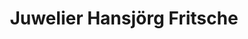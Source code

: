 ---
title: "Juwelier Hansjörg Fritsche"
url: /friedberg/juwelier-hansjoerg-fritsche/
shop: Schmuck
---